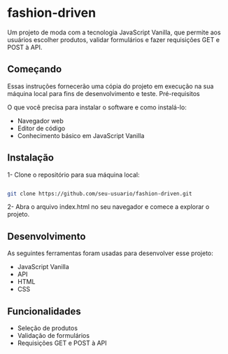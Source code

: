 # fashion-driven

Um projeto de moda com a tecnologia JavaScript Vanilla, que permite aos usuários escolher produtos, validar formulários e fazer requisições GET e POST à API.

## Começando

Essas instruções fornecerão uma cópia do projeto em execução na sua máquina local para fins de desenvolvimento e teste.
Pré-requisitos

O que você precisa para instalar o software e como instalá-lo:

   - Navegador web
   - Editor de código
   - Conhecimento básico em JavaScript Vanilla

## Instalação

   1- Clone o repositório para sua máquina local:

```bash

git clone https://github.com/seu-usuario/fashion-driven.git
```
   2- Abra o arquivo index.html no seu navegador e comece a explorar o projeto.

## Desenvolvimento

As seguintes ferramentas foram usadas para desenvolver esse projeto:

   - JavaScript Vanilla
   - API
   - HTML
   - CSS

## Funcionalidades

   - Seleção de produtos
   - Validação de formulários
   - Requisições GET e POST à API
